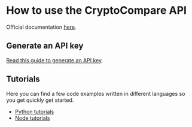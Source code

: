 # How to use the CryptoCompare API

Official documentation [here](https://min-api.cryptocompare.com/documentation).

## Generate an API key
[Read this guide to generate an API key](https://www.cryptocompare.com/coins/guides/how-to-use-our-api/).

## Tutorials
Here you can find a few code examples written in different languages so you get quickly get started.

* [Python tutorials](https://github.com/CryptoCompareLTD/api-guides/tree/master/python)
* [Node tutorials](https://github.com/CryptoCompareLTD/api-guides/tree/master/node)
